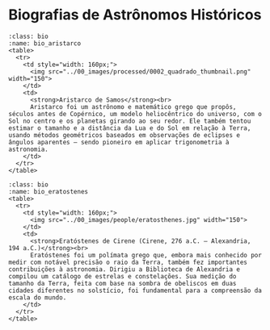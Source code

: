 # Biografias de Astrônomos Históricos

```{admonition} Aristarco de Samos
:class: bio
:name: bio_aristarco
<table>
  <tr>
    <td style="width: 160px;">
      <img src="../00_images/processed/0002_quadrado_thumbnail.png" width="150">
    </td>
    <td>
      <strong>Aristarco de Samos</strong><br>
      Aristarco foi um astrônomo e matemático grego que propôs, séculos antes de Copérnico, um modelo heliocêntrico do universo, com o Sol no centro e os planetas girando ao seu redor. Ele também tentou estimar o tamanho e a distância da Lua e do Sol em relação à Terra, usando métodos geométricos baseados em observações de eclipses e ângulos aparentes — sendo pioneiro em aplicar trigonometria à astronomia.
    </td>
  </tr>
</table>

```

```{admonition} Eratóstenes de Sirenea
:class: bio
:name: bio_eratostenes
<table>
  <tr>
    <td style="width: 160px;">
      <img src="../00_images/people/eratosthenes.jpg" width="150">
    </td>
    <td>
      <strong>Eratóstenes de Cirene (Cirene, 276 a.C. — Alexandria, 194 a.C.)</strong><br>
      Eratóstenes foi um polímata grego que, embora mais conhecido por medir com notável precisão o raio da Terra, também fez importantes contribuições à astronomia. Dirigiu a Biblioteca de Alexandria e compilou um catálogo de estrelas e constelações. Sua medição do tamanho da Terra, feita com base na sombra de obeliscos em duas cidades diferentes no solstício, foi fundamental para a compreensão da escala do mundo.
    </td>
  </tr>
</table>



```

<!-- 
````{admonition} Eratóstenes de Cirene
:class: bio
```{div} style="display: flex; align-items: flex-start; gap: 1em;"
![Eratóstenes de Cirene](../images/people/eratosthenes.png){width=150}

Eratóstenes foi um polímata grego que, embora mais conhecido por medir com notável precisão o raio da Terra, também fez importantes contribuições à astronomia. Dirigiu a Biblioteca de Alexandria e compilou um catálogo de estrelas e constelações. Sua medição do tamanho da Terra, feita com base na sombra de obeliscos em duas cidades diferentes no solstício, foi fundamental para a compreensão da escala do mundo.
```
````

````{admonition} Hipátia de Alexandria
:class: bio
```{div} style="display: flex; align-items: flex-start; gap: 1em;"
![Hipátia de Alexandria](../images/people/hipatia.jpg){width=150}

Hipátia foi uma filósofa, matemática e astrônoma de Alexandria, uma das primeiras mulheres cientistas conhecidas. Editou e comentou obras astronômicas clássicas, como o Almagesto de Ptolomeu, e trabalhou no desenvolvimento de instrumentos astronômicos como o astrolábio. Ela representou a continuidade do pensamento astronômico greco-romano na transição para a era cristã.
```
````

````{admonition} Hiparco de Niceia
:class: bio
```{div} style="display: flex; align-items: flex-start; gap: 1em;"
![Hiparco de Niceia](../images/people/hiparco.jpg){width=150}

Hiparco é considerado um dos maiores astrônomos da Antiguidade. Ele criou o primeiro catálogo de estrelas com cerca de 850 entradas e classificou-as por magnitude. Descobriu a precessão dos equinócios, desenvolveu métodos para prever eclipses e melhorou os modelos geométricos do movimento solar e lunar. Seu trabalho influenciou diretamente Ptolomeu e o Almagesto.
```
````

````{admonition} Tycho Brahe
:class: bio
```{div} style="display: flex; align-items: flex-start; gap: 1em;"
![Tycho Brahe](../images/people/TychoBrahe.webp){width=150}

Tycho Brahe foi um astrônomo dinamarquês que realizou observações extremamente precisas dos corpos celestes antes da invenção do telescópio. Descobriu a supernova de 1572, provando que o céu não era imutável. Embora rejeitasse o heliocentrismo, propôs um modelo híbrido (geo-heliocêntrico). Seus registros detalhados foram fundamentais para os avanços posteriores de Kepler.
```
````

````{admonition} Johannes Kepler
:class: bio
```{div} style="display: flex; align-items: flex-start; gap: 1em;"
![Johannes Kepler](../images/people/kepler.jpg){width=150}

Kepler foi um astrônomo e matemático alemão que utilizou os dados de Tycho Brahe para formular as três leis do movimento planetário, demonstrando que os planetas orbitam o Sol em elipses. Defensor do modelo heliocêntrico, Kepler também explorou a óptica astronômica e foi pioneiro na tentativa de entender a física por trás dos movimentos celestes, abrindo caminho para a mecânica celeste de Newton.
```
```` -->